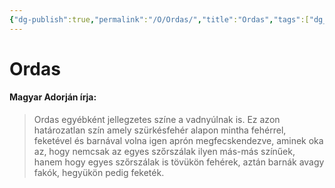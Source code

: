 ```yaml
---
{"dg-publish":true,"permalink":"/O/Ordas/","title":"Ordas","tags":["dg_uploaded"],"created":"2023-10-21T03:45","updated":"2023-10-25T02:04"}
---
```



# Ordas

#### Magyar Adorján írja:

> Ordas egyébként jellegzetes színe a vadnyúlnak is. Ez azon határozatlan szín amely szürkésfehér alapon mintha fehérrel, feketével és barnával volna igen aprón megfecskendezve, aminek oka az, hogy nemcsak az egyes szőrszálak ilyen más-más színűek, hanem hogy egyes szőrszálak is tövükön fehérek, aztán barnák avagy fakók, hegyükön pedig feketék.  